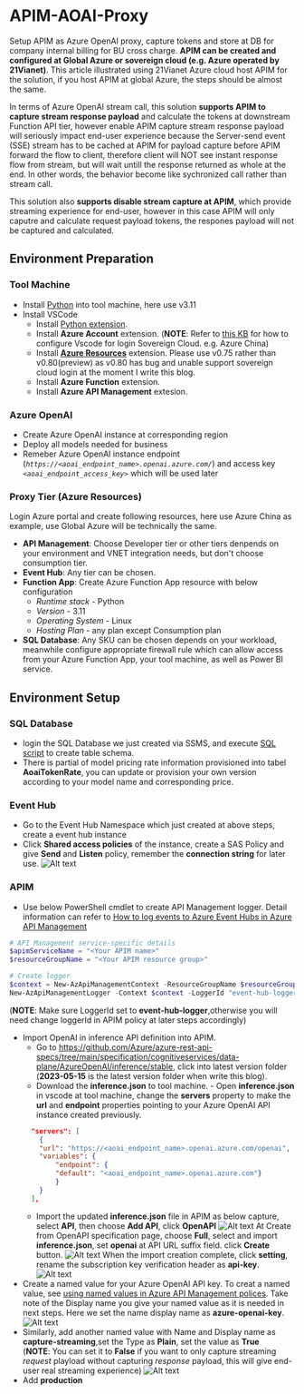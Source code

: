 # APIM-AOAI-Proxy

Setup APIM as Azure OpenAI proxy, capture tokens and store at DB for company internal billing for BU cross charge. **APIM can be created and configured at Global Azure or sovereign cloud (e.g. Azure operated by 21Vianet)**. This article illustrated using 21Vianet Azure cloud host APIM for the solution, if you host APIM at global Azure, the steps should be almost the same.

In terms of Azure OpenAI stream call, this solution **supports APIM to capture stream response payload** and calculate the tokens at downstream Function API tier, however enable APIM capture stream response payload will seriously impact end-user experience because the Server-send event (SSE) stream has to be cached at APIM for payload capture before APIM forward the flow to client, therefore client will NOT see instant response flow from stream, but will wait untill the response returned as whole at the end. In other words, the behavior become like sychronized call rather than stream call.

This solution also **supports disable stream capture at APIM**, which provide streaming experience for end-user, however in this case APIM will only caputre and calculate request payload tokens, the respones payload will not be captured and calculated.

## Environment Preparation

### Tool Machine

- Install [Python](https://www.python.org/downloads/) into tool machine, here use v3.11
- Install VSCode
  - Install [Python extension](https://marketplace.visualstudio.com/items?itemName=ms-python.python).
  - Install **Azure Account** extension. (**NOTE**: Refer to [this KB](https://docs.azure.cn/zh-cn/articles/azure-operations-guide/others/aog-others-howto-login-china-azure-by-vscode) for how to configure Vscode for login Sovereign Cloud. e.g. Azure China)
  - Install **[Azure Resources](https://marketplace.visualstudio.com/items?itemName=ms-azuretools.vscode-azureresourcegroups)** extension. Please use v0.75 rather than v0.80(preview) as v0.80 has bug and unable support sovereign cloud login at the moment I write this blog.
  - Install **Azure Function** extension.
  - Install **Azure API Management** extesion.

### Azure OpenAI

- Create Azure OpenAI instance at corresponding region
- Deploy all models needed for business
- Remeber Azure OpenAI instance endpoint (_`https://<aoai_endpoint_name>.openai.azure.com/`_) and access key _`<aoai_endpoint_access_key>`_ which will be used later

### Proxy Tier (Azure Resources)

Login Azure portal and create following resources, here use Azure China as example, use Global Azure will be technically the same.

- **API Management**: Choose Developer tier or other tiers denpends on your environment and VNET integration needs, but don't choose consumption tier.
- **Event Hub**: Any tier can be chosen.
- **Function App**: Create Azure Function App resource with below configuration
  - _Runtime stack_ - Python
  - _Version_ - 3.11
  - _Operating System_ - Linux
  - _Hosting Plan_ - any plan except Consumption plan
- **SQL Database**: Any SKU can be chosen depends on your workload, meanwhile configure appropriate firewall rule which can allow access from your Azure Function App, your tool machine, as well as Power BI service.

## Environment Setup

### SQL Database

- login the SQL Database we just created via SSMS, and execute [SQL script](DBScript/aoaieventdb.sql) to create table schema.
- There is partial of model pricing rate information provisioned into tabel **AoaiTokenRate**, you can update or provision your own version according to your model name and corresponding price.

### Event Hub

- Go to the Event Hub Namespace which just created at above steps, create a event hub instance
- Click **Shared access policies** of the instance, create a SAS Policy and give **Send** and **Listen** policy, remember the **connection string** for later use.
  ![Alt text](images/image.png)

### APIM

- Use below PowerShell cmdlet to create API Management logger. Detail information can refer to [How to log events to Azure Event Hubs in Azure API Management](https://learn.microsoft.com/en-us/azure/api-management/api-management-howto-log-event-hubs?tabs=PowerShell)

```PowerShell
# API Management service-specific details
$apimServiceName = "<Your APIM name>"
$resourceGroupName = "<Your APIM resource group>"

# Create logger
$context = New-AzApiManagementContext -ResourceGroupName $resourceGroupName -ServiceName $apimServiceName
New-AzApiManagementLogger -Context $context -LoggerId "event-hub-logger" -Name "<your event hub name>" -ConnectionString "<your event hub connection string>" -Description "Event hub logger with connection string"
```

(**NOTE**: Make sure LoggerId set to **event-hub-logger**,otherwise you will need change loggerId in APIM policy at later steps accordingly)

- Import OpenAI in inference API definition into APIM.
  - Go to https://github.com/Azure/azure-rest-api-specs/tree/main/specification/cognitiveservices/data-plane/AzureOpenAI/inference/stable, click into latest version folder (**2023-05-15** is the latest version folder when write this blog).
  - Download the **inference.json** to tool machine. - Open **inference.json** in vscode at tool machine, change the **servers** property to make the **url** and **endpoint** properties pointing to your Azure OpenAI API instance created previously.
  ```JSON
    "servers": [
      {
      "url": "https://<aoai_endpoint_name>.openai.azure.com/openai",
      "variables": {
          "endpoint": {
          "default": "<aoai_endpoint_name>.openai.azure.com"}
          }
      }
    ],
  ```
  - Import the updated **inference.json** file in APIM as below capture, select **API**, then choose **Add API**, click **OpenAPI**
    ![Alt text](images/image-1.png)
    At Create from OpenAPI specification page, choose **Full**, select and import **inference.json**, set **openai** at API URL suffix field. click **Create** button.
    ![Alt text](images/image-2.png)
    When the import creation complete, click **setting**, rename the subscription key verification header as **api-key**.
    ![Alt text](images/image-3.png)
- Create a named value for your Azure OpenAI API key. To creat a named value, see [using named values in Azure API Management polices](https://learn.microsoft.com/en-us/azure/api-management/api-management-howto-properties?tabs=azure-portal). Take note of the Display name you give your named value as it is needed in next steps. Here we set the name display name as **azure-openai-key**.
  ![Alt text](images/image-4.png)
- Similarly, add another named value with Name and Display name as **capture-streaming**,set the Type as **Plain**, set the value as **True**  
  (**NOTE**: You can set it to **False** if you want to only capture streaming _request_ playload without capturing _response_ payload, this will give end-user real streaming experience)
  ![Alt text](images/image-5.png)
- Add **production**
